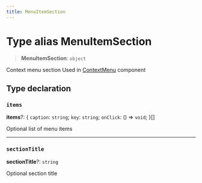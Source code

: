```yaml
---
title: MenuItemSection
---
```


# Type alias MenuItemSection

> **MenuItemSection**: `object`

Context menu section
Used in [ContextMenu](../classes/class.ContextMenu.md) component

## Type declaration

### `items`

**items**?: \{
  `caption`: `string`;
  `key`: `string`;
  `onClick`: () => `void`;
 }[]

Optional list of menu items

***

### `sectionTitle`

**sectionTitle**?: `string`

Optional section title
